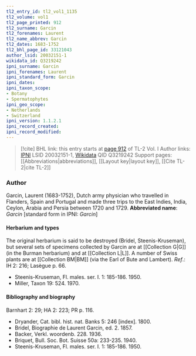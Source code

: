 ```yaml
---
tl2_entry_id: tl2_vol1_1135
tl2_volume: vol1
tl2_page_printed: 912
tl2_surname: Garcin
tl2_forenames: Laurent
tl2_name_abbrev: Garcin
tl2_dates: 1683-1752
tl2_bhl_page_id: 33121043
author_lsid: 20032151-1
wikidata_id: Q3219242
ipni_surname: Garcin
ipni_forenames: Laurent
ipni_standard_form: Garcin
ipni_dates: 
ipni_taxon_scope: 
- Botany
- Spermatophytes
ipni_geo_scope: 
- Netherlands
- Switzerland
ipni_version: 1.1.2.1
ipni_record_created: 
ipni_record_modified:
---
```


> [!cite] BHL link: this entry starts at [page 912](https://www.biodiversitylibrary.org/page/33121043) of TL-2 Vol. I
> Author links: [IPNI](https://www.ipni.org/a/20032151-1) LSID 20032151-1, [Wikidata](https://www.wikidata.org/wiki/Q3219242) QID Q3219242
> Support pages: [[Abbreviations|abbreviations]], [[Layout key|layout key]], [[Cite TL-2|cite TL-2]]

### Author

Garcin, Laurent (1683-1752), Dutch army physician who travelled in Flanders, Spain and Portugal and made three trips to the East Indies, India, Ceylon, Arabia and Persia between 1720 and 1729. 
**Abbreviated name**: *Garcin* \[standard form in IPNI: *Garcin*\]

#### Herbarium and types

The original herbarium is said to be destroyed (Bridel, Steenis-Kruseman), but several sets of specimens collected by Garcin are at [[Collection G|G]] (in the Burman herbarium) and at [[Collection L|L]]. A number of Swiss plants are at [[Collection BM|BM]] (via the Earl of Bute and Lambert).
*Ref*.: IH 2: 216; Lasègue p. 66.
- Steenis-Kruseman, Fl. males. ser. I. 1: 185-186. 1950.
- Miller, Taxon 19: 524. 1970.

#### Bibliography and biography

Barnhart 2: 29; HA 2: 223; PR p. 116.
- Dryander, Cat. bibl. hist. nat. Banks 5: 246 \[index\]. 1800.
- Bridel, Biographie de Laurent Garcin, ed. 2. 1857.
- Backer, Verkl. woordenb. 228. 1936.
- Briquet, Bull. Soc. Bot. Suisse 50a: 233-235. 1940.
- Steenis-Kruseman, Fl. males. ser. I. 1: 185-186. 1950.

